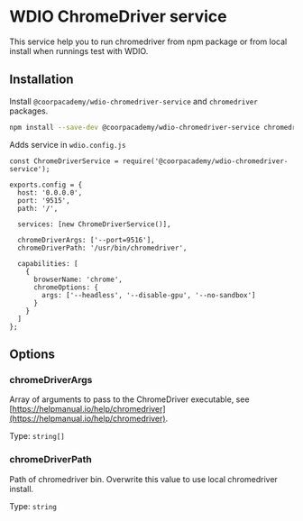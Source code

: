# WDIO ChromeDriver service

This service help you to run chromedriver from npm package or from local install when runnings test with WDIO.

## Installation

Install `@coorpacademy/wdio-chromedriver-service` and `chromedriver` packages.
```sh
npm install --save-dev @coorpacademy/wdio-chromedriver-service chromedriver
```

Adds service in `wdio.config.js`
```
const ChromeDriverService = require('@coorpacademy/wdio-chromedriver-service');

exports.config = {
  host: '0.0.0.0',
  port: '9515',
  path: '/',

  services: [new ChromeDriverService()],

  chromeDriverArgs: ['--port=9516'],
  chromeDriverPath: '/usr/bin/chromedriver',

  capabilities: [
    {
      browserName: 'chrome',
      chromeOptions: {
        args: ['--headless', '--disable-gpu', '--no-sandbox']
      }
    }
  ]
};
```

## Options

### chromeDriverArgs
Array of arguments to pass to the ChromeDriver executable, see [https://helpmanual.io/help/chromedriver](https://helpmanual.io/help/chromedriver).

Type: `string[]`
### chromeDriverPath
Path of chromedriver bin. Overwrite this value to use local chromedriver install.

Type: `string`
